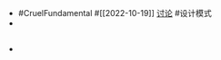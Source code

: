 - #CruelFundamental #[[2022-10-19]] [讨论](https://github.com/CYZH1307/CruelFundamental/tree/main/homework/202210/19) #设计模式
-
- ##